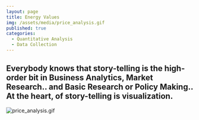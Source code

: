 ```yaml
---
layout: page
title: Energy Values
img: /assets/media/price_analysis.gif
published: true
categories:
  - Quantitative Analysis
  - Data Collection
---
```

## Everybody knows that story-telling is the high-order bit in Business Analytics, Market Research.. and Basic Research or Policy Making.. At the heart, of story-telling is visualization. 



![price_analysis.gif]({{site.baseurl}}/assets/media/price_analysis.gif)
